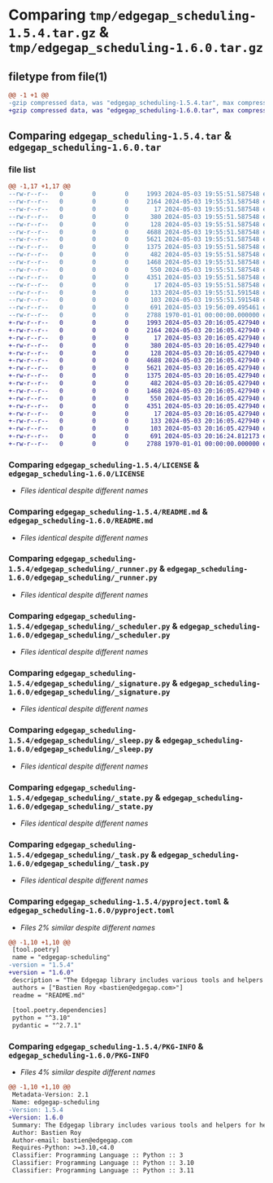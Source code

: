 # Comparing `tmp/edgegap_scheduling-1.5.4.tar.gz` & `tmp/edgegap_scheduling-1.6.0.tar.gz`

## filetype from file(1)

```diff
@@ -1 +1 @@
-gzip compressed data, was "edgegap_scheduling-1.5.4.tar", max compression
+gzip compressed data, was "edgegap_scheduling-1.6.0.tar", max compression
```

## Comparing `edgegap_scheduling-1.5.4.tar` & `edgegap_scheduling-1.6.0.tar`

### file list

```diff
@@ -1,17 +1,17 @@
--rw-r--r--   0        0        0     1993 2024-05-03 19:55:51.587548 edgegap_scheduling-1.5.4/LICENSE
--rw-r--r--   0        0        0     2164 2024-05-03 19:55:51.587548 edgegap_scheduling-1.5.4/README.md
--rw-r--r--   0        0        0       17 2024-05-03 19:55:51.587548 edgegap_scheduling-1.5.4/edgegap_scheduling/BUILD
--rw-r--r--   0        0        0      380 2024-05-03 19:55:51.587548 edgegap_scheduling-1.5.4/edgegap_scheduling/__init__.py
--rw-r--r--   0        0        0      128 2024-05-03 19:55:51.587548 edgegap_scheduling-1.5.4/edgegap_scheduling/_depends.py
--rw-r--r--   0        0        0     4688 2024-05-03 19:55:51.587548 edgegap_scheduling-1.5.4/edgegap_scheduling/_runner.py
--rw-r--r--   0        0        0     5621 2024-05-03 19:55:51.587548 edgegap_scheduling-1.5.4/edgegap_scheduling/_scheduler.py
--rw-r--r--   0        0        0     1375 2024-05-03 19:55:51.587548 edgegap_scheduling-1.5.4/edgegap_scheduling/_signature.py
--rw-r--r--   0        0        0      482 2024-05-03 19:55:51.587548 edgegap_scheduling-1.5.4/edgegap_scheduling/_singleton.py
--rw-r--r--   0        0        0     1468 2024-05-03 19:55:51.587548 edgegap_scheduling-1.5.4/edgegap_scheduling/_sleep.py
--rw-r--r--   0        0        0      550 2024-05-03 19:55:51.587548 edgegap_scheduling-1.5.4/edgegap_scheduling/_state.py
--rw-r--r--   0        0        0     4351 2024-05-03 19:55:51.587548 edgegap_scheduling-1.5.4/edgegap_scheduling/_task.py
--rw-r--r--   0        0        0       17 2024-05-03 19:55:51.587548 edgegap_scheduling-1.5.4/edgegap_scheduling/errors/BUILD
--rw-r--r--   0        0        0      133 2024-05-03 19:55:51.591548 edgegap_scheduling-1.5.4/edgegap_scheduling/errors/__init__.py
--rw-r--r--   0        0        0      103 2024-05-03 19:55:51.591548 edgegap_scheduling-1.5.4/edgegap_scheduling/errors/_errors.py
--rw-r--r--   0        0        0      691 2024-05-03 19:56:09.495461 edgegap_scheduling-1.5.4/pyproject.toml
--rw-r--r--   0        0        0     2788 1970-01-01 00:00:00.000000 edgegap_scheduling-1.5.4/PKG-INFO
+-rw-r--r--   0        0        0     1993 2024-05-03 20:16:05.427940 edgegap_scheduling-1.6.0/LICENSE
+-rw-r--r--   0        0        0     2164 2024-05-03 20:16:05.427940 edgegap_scheduling-1.6.0/README.md
+-rw-r--r--   0        0        0       17 2024-05-03 20:16:05.427940 edgegap_scheduling-1.6.0/edgegap_scheduling/BUILD
+-rw-r--r--   0        0        0      380 2024-05-03 20:16:05.427940 edgegap_scheduling-1.6.0/edgegap_scheduling/__init__.py
+-rw-r--r--   0        0        0      128 2024-05-03 20:16:05.427940 edgegap_scheduling-1.6.0/edgegap_scheduling/_depends.py
+-rw-r--r--   0        0        0     4688 2024-05-03 20:16:05.427940 edgegap_scheduling-1.6.0/edgegap_scheduling/_runner.py
+-rw-r--r--   0        0        0     5621 2024-05-03 20:16:05.427940 edgegap_scheduling-1.6.0/edgegap_scheduling/_scheduler.py
+-rw-r--r--   0        0        0     1375 2024-05-03 20:16:05.427940 edgegap_scheduling-1.6.0/edgegap_scheduling/_signature.py
+-rw-r--r--   0        0        0      482 2024-05-03 20:16:05.427940 edgegap_scheduling-1.6.0/edgegap_scheduling/_singleton.py
+-rw-r--r--   0        0        0     1468 2024-05-03 20:16:05.427940 edgegap_scheduling-1.6.0/edgegap_scheduling/_sleep.py
+-rw-r--r--   0        0        0      550 2024-05-03 20:16:05.427940 edgegap_scheduling-1.6.0/edgegap_scheduling/_state.py
+-rw-r--r--   0        0        0     4351 2024-05-03 20:16:05.427940 edgegap_scheduling-1.6.0/edgegap_scheduling/_task.py
+-rw-r--r--   0        0        0       17 2024-05-03 20:16:05.427940 edgegap_scheduling-1.6.0/edgegap_scheduling/errors/BUILD
+-rw-r--r--   0        0        0      133 2024-05-03 20:16:05.427940 edgegap_scheduling-1.6.0/edgegap_scheduling/errors/__init__.py
+-rw-r--r--   0        0        0      103 2024-05-03 20:16:05.427940 edgegap_scheduling-1.6.0/edgegap_scheduling/errors/_errors.py
+-rw-r--r--   0        0        0      691 2024-05-03 20:16:24.812173 edgegap_scheduling-1.6.0/pyproject.toml
+-rw-r--r--   0        0        0     2788 1970-01-01 00:00:00.000000 edgegap_scheduling-1.6.0/PKG-INFO
```

### Comparing `edgegap_scheduling-1.5.4/LICENSE` & `edgegap_scheduling-1.6.0/LICENSE`

 * *Files identical despite different names*

### Comparing `edgegap_scheduling-1.5.4/README.md` & `edgegap_scheduling-1.6.0/README.md`

 * *Files identical despite different names*

### Comparing `edgegap_scheduling-1.5.4/edgegap_scheduling/_runner.py` & `edgegap_scheduling-1.6.0/edgegap_scheduling/_runner.py`

 * *Files identical despite different names*

### Comparing `edgegap_scheduling-1.5.4/edgegap_scheduling/_scheduler.py` & `edgegap_scheduling-1.6.0/edgegap_scheduling/_scheduler.py`

 * *Files identical despite different names*

### Comparing `edgegap_scheduling-1.5.4/edgegap_scheduling/_signature.py` & `edgegap_scheduling-1.6.0/edgegap_scheduling/_signature.py`

 * *Files identical despite different names*

### Comparing `edgegap_scheduling-1.5.4/edgegap_scheduling/_sleep.py` & `edgegap_scheduling-1.6.0/edgegap_scheduling/_sleep.py`

 * *Files identical despite different names*

### Comparing `edgegap_scheduling-1.5.4/edgegap_scheduling/_state.py` & `edgegap_scheduling-1.6.0/edgegap_scheduling/_state.py`

 * *Files identical despite different names*

### Comparing `edgegap_scheduling-1.5.4/edgegap_scheduling/_task.py` & `edgegap_scheduling-1.6.0/edgegap_scheduling/_task.py`

 * *Files identical despite different names*

### Comparing `edgegap_scheduling-1.5.4/pyproject.toml` & `edgegap_scheduling-1.6.0/pyproject.toml`

 * *Files 2% similar despite different names*

```diff
@@ -1,10 +1,10 @@
 [tool.poetry]
 name = "edgegap-scheduling"
-version = "1.5.4"
+version = "1.6.0"
 description = "The Edgegap library includes various tools and helpers for helping with Scheduling Task. It is designed for use within the Edgegap organization."
 authors = ["Bastien Roy <bastien@edgegap.com>"]
 readme = "README.md"
 
 [tool.poetry.dependencies]
 python = "^3.10"
 pydantic = "^2.7.1"
```

### Comparing `edgegap_scheduling-1.5.4/PKG-INFO` & `edgegap_scheduling-1.6.0/PKG-INFO`

 * *Files 4% similar despite different names*

```diff
@@ -1,10 +1,10 @@
 Metadata-Version: 2.1
 Name: edgegap-scheduling
-Version: 1.5.4
+Version: 1.6.0
 Summary: The Edgegap library includes various tools and helpers for helping with Scheduling Task. It is designed for use within the Edgegap organization.
 Author: Bastien Roy
 Author-email: bastien@edgegap.com
 Requires-Python: >=3.10,<4.0
 Classifier: Programming Language :: Python :: 3
 Classifier: Programming Language :: Python :: 3.10
 Classifier: Programming Language :: Python :: 3.11
```

